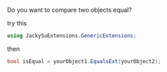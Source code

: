 
Do you want to compare two objects equal?

try this

```csharp
using JackySuExtensions.GenericExtensions;
```

then
```csharp
bool isEqual = yourObject1.EqualsExt(yourObject2);
```